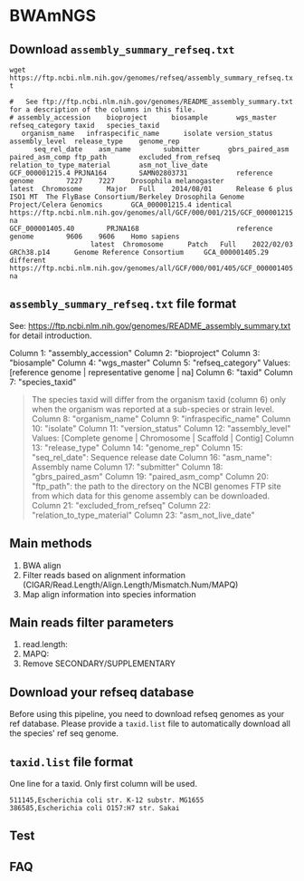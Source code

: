 # BWAmNGS


## Download `assembly_summary_refseq.txt`

`wget https://ftp.ncbi.nlm.nih.gov/genomes/refseq/assembly_summary_refseq.txt`

```
#   See ftp://ftp.ncbi.nlm.nih.gov/genomes/README_assembly_summary.txt for a description of the columns in this file.
# assembly_accession    bioproject      biosample       wgs_master      refseq_category taxid   species_taxid
   organism_name   infraspecific_name      isolate version_status  assembly_level  release_type    genome_rep
      seq_rel_date    asm_name        submitter       gbrs_paired_asm paired_asm_comp ftp_path        excluded_from_refseq    relation_to_type_material       asm_not_live_date
GCF_000001215.4 PRJNA164        SAMN02803731            reference genome        7227    7227    Drosophila melanogaster                 latest  Chromosome      Major   Full    2014/08/01      Release 6 plus ISO1 MT  The FlyBase Consortium/Berkeley Drosophila Genome Project/Celera Genomics       GCA_000001215.4 identical       https://ftp.ncbi.nlm.nih.gov/genomes/all/GCF/000/001/215/GCF_000001215.4_Release_6_plus_ISO1_MT                 na
GCF_000001405.40        PRJNA168                        reference genome        9606    9606    Homo sapiens
                    latest  Chromosome      Patch   Full    2022/02/03      GRCh38.p14      Genome Reference Consortium     GCA_000001405.29        different       https://ftp.ncbi.nlm.nih.gov/genomes/all/GCF/000/001/405/GCF_000001405.40_GRCh38.p14                    na

```

## `assembly_summary_refseq.txt` file format

See: https://ftp.ncbi.nlm.nih.gov/genomes/README_assembly_summary.txt for detail introduction.

Column  1: "assembly_accession"
Column  2: "bioproject"
Column  3: "biosample"
Column  4: "wgs_master"
Column  5: "refseq_category"
	Values: [reference genome | representative genome | na]
Column  6: "taxid"
Column  7: "species_taxid"
> The species taxid will differ from the organism taxid (column 6) only when the organism was reported at a sub-species or strain level.
Column  8: "organism_name"
Column  9: "infraspecific_name"
Column 10: "isolate"
Column 11: "version_status"
Column 12: "assembly_level"
	Values: [Complete genome | Chromosome | Scaffold | Contig]
Column 13: "release_type"
Column 14: "genome_rep"
Column 15: "seq_rel_date": Sequence release date
Column 16: "asm_name": Assembly name
Column 17: "submitter"
Column 18: "gbrs_paired_asm"
Column 19: "paired_asm_comp"
Column 20: "ftp_path": the path to the directory on the NCBI genomes FTP site from which data for this genome assembly can be downloaded.
Column 21: "excluded_from_refseq"
Column 22: "relation_to_type_material"
Column 23: "asm_not_live_date" 



## Main methods
1. BWA align
2. Filter reads based on alignment information (CIGAR/Read.Length/Align.Length/Mismatch.Num/MAPQ)
3. Map align information into species information

## Main reads filter parameters
1. read.length: 
2. MAPQ:
3. Remove SECONDARY/SUPPLEMENTARY

## Download your refseq database
Before using this pipeline, you need to download refseq genomes as your ref database.
Please provide a `taxid.list` file to automatically download all the species' ref seq genome.

## `taxid.list` file format
One line for a taxid. Only first column will be used. 

```
511145,Escherichia coli str. K-12 substr. MG1655
386585,Escherichia coli O157:H7 str. Sakai

```

## Test





## FAQ
